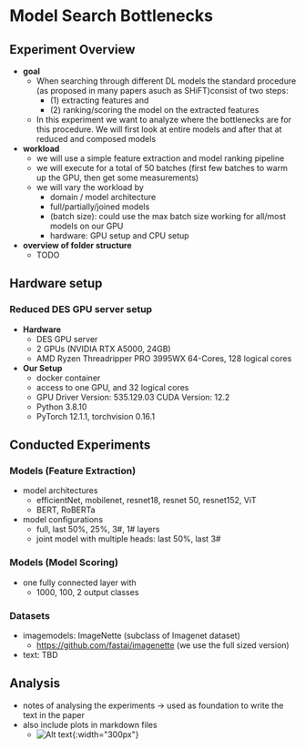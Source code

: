 # Model Search Bottlenecks

## Experiment Overview

- **goal**
    - When searching through different DL models the standard procedure (as proposed in many papers asuch as SHiFT)consist of two steps:
        - (1) extracting features and
        - (2) ranking/scoring the model on the extracted features
    - In this experiment we want to analyze where the bottlenecks are for this procedure. We will first look at entire models and after that at reduced and composed models
- **workload**
    - we will use a simple feature extraction and model ranking pipeline
    - we will execute for a total of 50 batches (first few batches to warm up the GPU, then get some measurements)
    - we will vary the workload by
        - domain / model architecture
        - full/partially/joined models
        - (batch size): could use the max batch size working for all/most models on our GPU
        - hardware: GPU setup and CPU setup
- **overview of folder structure**
    - TODO

## Hardware setup

### Reduced DES GPU server setup

- **Hardware**
    - DES GPU server
    - 2 GPUs (NVIDIA RTX A5000, 24GB)
    - AMD Ryzen Threadripper PRO 3995WX 64-Cores, 128 logical cores
- **Our Setup**
    - docker container
    - access to one GPU, and 32 logical cores
    - GPU Driver Version: 535.129.03 CUDA Version: 12.2
    - Python 3.8.10
    - PyTorch 12.1.1, torchvision 0.16.1

## Conducted Experiments

### Models (Feature Extraction)
- model architectures
    - efficientNet, mobilenet, resnet18, resnet 50, resnet152, ViT
    - BERT, RoBERTa
- model configurations
    - full, last 50%, 25%, 3#, 1# layers
    - joint model with multiple heads: last 50%, last 3#

### Models (Model Scoring)
- one fully connected layer with
    - 1000, 100, 2 output classes

### Datasets
- imagemodels: ImageNette (subclass of Imagenet dataset)
  - https://github.com/fastai/imagenette (we use the full sized version)
- text: TBD


## Analysis

- notes of analysing the experiments -> used as foundation to write the text in the paper
- also include plots in markdown files
    - ![Alt text](path_to_image_file.png){:width="300px"}



